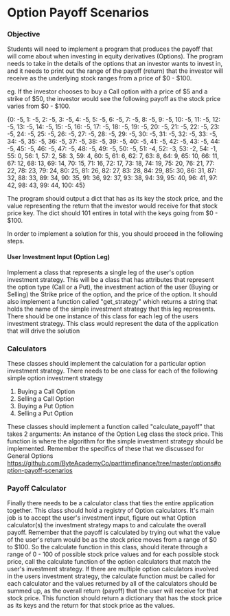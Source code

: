 # Option Payoff Scenarios

### Objective
Students will need to implement a program that produces the payoff that will come about when investing in equity derivatives (Options). The program needs to take in the details of the options that an investor wants to invest in, and it needs to print out the range of the payoff (return) that the investor will receive as the underlying stock ranges from a price of $0 - $100.

eg. If the investor chooses to buy a Call option with a price of $5 and a strike of $50, the investor would see the following payoff as the stock price varies from $0 - $100.

{0: -5, 1: -5, 2: -5, 3: -5, 4: -5, 5: -5, 6: -5, 7: -5, 8: -5, 9: -5, 10: -5, 11: -5, 12: -5, 13: -5, 14: -5, 15: -5, 16: -5, 17: -5, 18: -5, 19: -5, 20: -5, 21: -5, 22: -5, 23: -5, 24: -5, 25: -5, 26: -5, 27: -5, 28: -5, 29: -5, 30: -5, 31: -5, 32: -5, 33: -5, 34: -5, 35: -5, 36: -5, 37: -5, 38: -5, 39: -5, 40: -5, 41: -5, 42: -5, 43: -5, 44: -5, 45: -5, 46: -5, 47: -5, 48: -5, 49: -5, 50: -5, 51: -4, 52: -3, 53: -2, 54: -1, 55: 0, 56: 1, 57: 2, 58: 3, 59: 4, 60: 5, 61: 6, 62: 7, 63: 8, 64: 9, 65: 10, 66: 11, 67: 12, 68: 13, 69: 14, 70: 15, 71: 16, 72: 17, 73: 18, 74: 19, 75: 20, 76: 21, 77: 22, 78: 23, 79: 24, 80: 25, 81: 26, 82: 27, 83: 28, 84: 29, 85: 30, 86: 31, 87: 32, 88: 33, 89: 34, 90: 35, 91: 36, 92: 37, 93: 38, 94: 39, 95: 40, 96: 41, 97: 42, 98: 43, 99: 44, 100: 45} 

The program should output a dict that has as its key the stock price, and the value representing the return that the investor would receive for that stock price key. The dict should 101 entires in total with the keys going from $0 - $100.

In order to implement a solution for this, you should proceed in the following steps.

#### User Investment Input (Option Leg)
Implement a class that represents a single leg of the user's option investment strategy. This will be a class that has attributes that represent the option type (Call or a Put), the investment action of the user (Buying or Selling) the Strike price of the option, and the price of the option. It should also implement a function called "get_strategy" which returns a string that holds the name of the simple investment strategy that this leg represents.
There should be one instance of this class for each leg of the users investment strategy. This class would represent the data of the application that will drive the solution

### Calculators
These classes should implement the calculation for a particular option investment strategy. There needs to be one class for each of the following simple option investment strategy

1. Buying a Call Option
2. Selling a Call Option
3. Buying a Put Option
4. Selling a Put Option

These classes should implement a function called "calculate_payoff" that takes 2 arguments: An instance of the Option Leg class the stock price. This function is where the algorithm for the simple investment strategy should be implemented. Remember the specifics of these that we discussed for General Options https://github.com/ByteAcademyCo/parttimefinance/tree/master/options#option-payoff-scenarios

### Payoff Calculator
Finally there needs to be a calculator class that ties the entire application together. This class should hold a registry of Option calculators. It's main job is to accept the user's investment input, figure out what Option calculator(s) the investment strategy maps to and calculate the overall payoff. 
Remember that the payoff is calculated by trying out what the value of the user's return would be as the stock price moves from a range of $0 to $100. So the calculate function in this class, should iterate through a range of 0 - 100 of possible stock price values and for each possible stock price, call the calculate function of the option calculators that match the user's investment strategy. If there are multiple option calculators involved in the users investment strategy, the calculate function must be called for each calculator and the values returned by all of the calculators should be summed up, as the overall return (payoff) that the user will receive for that stock price. This function should return a dictionary that has the stock price as its keys and the return for that stock price as the values.
